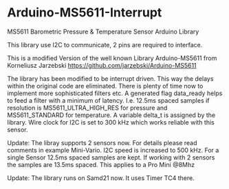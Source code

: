 Arduino-MS5611-Interrupt
========================

MS5611 Barometric Pressure & Temperature Sensor Arduino Library

This library use I2C to communicate, 2 pins are required to interface.

This is a modified Version of the well known Library Arduino-MS5611
from Korneliusz Jarzebski https://github.com/jarzebski/Arduino-MS5611

The library has been modified to be interrupt driven.
This way the delays within the original code are eliminated.
There is plenty of time now to implement more sophisticated filters etc.
A generated flag data_ready helps to feed a filter with a minimum of
latency. I.e. 12.5ms spaced samples if resolution is MS5611_ULTRA_HIGH_RES
for pressure and MS5611_STANDARD for temperature. A variable delta_t
is assigned by the library. Wire clock for I2C is set to 300 kHz
which works reliable with this sensor.

Update:
The libray supports 2 sensors now. For details please read comments in example Mini-Vario.
I2C speed is increased to 500 kHz. For a single Sensor 12.5ms spaced samples are kept.
If working with 2 sensors the samples are 13.5ms spaced.
This applies to a Pro Mini @8Mhz 

Update:
The library runs on Samd21 now. It uses Timer TC4 there.
